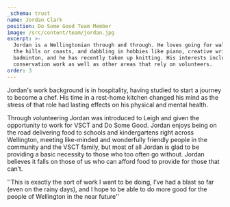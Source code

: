 ```yaml
---
_schema: trust
name: Jordan Clark
position: Do Some Good Team Member
image: /src/content/team/jordan.jpg
excerpt: >-
  Jordan is a Wellingtonian through and through. He loves going for walks around
  the hills or coasts, and dabbling in hobbies like piano, creative writing,
  badminton, and he has recently taken up knitting. His interests include
  conservation work as well as other areas that rely on volunteers.
order: 3
---
```

Jordan's work background is in hospitality, having studied to start a journey to become a chef. His time in a rest-home kitchen changed his mind as the stress of  that role had lasting effects on his physical and mental health.

Through volunteering Jordan was introduced to Leigh and given the opportunity to work for VSCT and Do Some Good. Jordan enjoys being on the road delivering food to schools and kindergartens right across Wellington, meeting like-minded and wonderfully friendly people in the community and the VSCT family, but most of all Jordan is glad to be providing a basic necessity to those who too often go without. Jordan believes it falls on those of us who can afford food to provide for those that can’t.

''This is exactly the sort of work I want to be doing, I’ve had a blast so far (even on the rainy days), and I hope to be able to do more good for the people of Wellington in the near future''